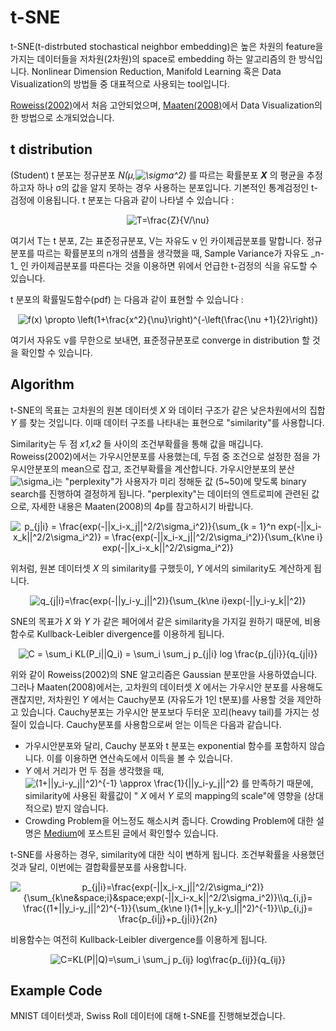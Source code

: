 # t-SNE
t-SNE(t-distrbuted stochastical neighbor embedding)은 높은 차원의 feature을 가지는 데이터들을 저차원(2차원)의 space로 embedding 하는 알고리즘의 한 방식입니다. 
Nonlinear Dimension Reduction, Manifold Learning 혹은 Data Visualization의 방법들 중 대표적으로 사용되는 tool입니다.

[Roweiss(2002)](https://cs.nyu.edu/~roweis/papers/sne_final.pdf)에서 처음 고안되었으며, [Maaten(2008)](https://jmlr.org/papers/volume9/vandermaaten08a/vandermaaten08a.pdf)에서 Data Visualization의 한 방법으로 소개되었습니다.

## t distribution
(Student) t 분포는 정규분포 _N(μ,<img src="https://latex.codecogs.com/svg.image?\sigma^2" title="\sigma^2" />)_ 를 따르는 확률분포 _**X**_ 의 평균을 추정하고자 하나 σ의 값을 알지 못하는 경우 사용하는 분포입니다. 기본적인 통계검정인 t-검정에 이용됩니다.
t 분포는 다음과 같이 나타낼 수 있습니다 : 
<p align="center">
  <img src="https://latex.codecogs.com/svg.image?T=\frac{Z}{V/\nu}" title="T=\frac{Z}{V/\nu}" />
</p>
여기서 T는 t 분포, Z는 표준정규분포, V는 자유도 ν 인 카이제곱분포를 말합니다. 정규분포를 따르는 확률분포의 n개의 샘플을 생각했을 때, Sample Variance가 자유도 _n-1_ 인 카이제곱분포를 따른다는 것을 이용하면 위에서 언급한 t-검정의 식을 유도할 수 있습니다.

t 분포의 확률밀도함수(pdf) 는 다음과 같이 표현할 수 있습니다 :
<p align="center">
  <img src="https://latex.codecogs.com/svg.image?f(x)&space;\propto&space;&space;\left(1&plus;\frac{x^2}{\nu}\right)^{-\left(\frac{\nu&space;&plus;1}{2}\right)}" title="f(x) \propto \left(1+\frac{x^2}{\nu}\right)^{-\left(\frac{\nu +1}{2}\right)}" />
</p>
여기서 자유도 ν를 무한으로 보내면, 표준정규분포로 converge in distribution 할 것을 확인할 수 있습니다.

## Algorithm
t-SNE의 목표는 고차원의 원본 데이터셋 _X_ 와 데이터 구조가 같은 낮은차원에서의 집합  _Y_ 를 찾는 것입니다. 이때 데이터 구조를 나타내는 표현으로 "similarity"를 사용합니다.

Similarity는 두 점 _x1,x2_ 들 사이의 조건부확률을 통해 값을 매깁니다. Roweiss(2002)에서는 가우시안분포를 사용했는데, 두점 중 조건으로 설정한 점을 가우시안분포의 mean으로 잡고, 조건부확률을 계산합니다. 가우시안분포의 분산 <img src="https://latex.codecogs.com/svg.image?\sigma_i" title="\sigma_i" />는 "perplexity"가 사용자가 미리 정해둔 값 (5~50)에 맞도록 binary search를 진행하여 결정하게 됩니다. "perplexity"는 데이터의 엔트로피에 관련된 값으로, 자세한 내용은 Maaten(2008)의 4p를 참고하시기 바랍니다.
<p align="center">
  <img src="https://latex.codecogs.com/svg.image?p_{j|i}&space;=&space;\frac{exp(-||x_i-x_j||^2/2\sigma_i^2)}{\sum_{k&space;=&space;1}^n&space;exp(-||x_i-x_k||^2/2\sigma_i^2)}&space;=&space;\frac{exp(-||x_i-x_j||^2/2\sigma_i^2)}{\sum_{k\ne&space;i}&space;exp(-||x_i-x_k||^2/2\sigma_i^2)}" title="p_{j|i} = \frac{exp(-||x_i-x_j||^2/2\sigma_i^2)}{\sum_{k = 1}^n exp(-||x_i-x_k||^2/2\sigma_i^2)} = \frac{exp(-||x_i-x_j||^2/2\sigma_i^2)}{\sum_{k\ne i} exp(-||x_i-x_k||^2/2\sigma_i^2)}" />
</p>

위처럼, 원본 데이터셋 _X_ 의 similarity를 구했듯이, _Y_ 에서의 similarity도 계산하게 됩니다.

<p align="center">
  <img src="https://latex.codecogs.com/svg.image?q_{j|i}=\frac{exp(-||y_i-y_j||^2)}{\sum_{k\ne&space;i}exp(-||y_i-y_k||^2)}" title="q_{j|i}=\frac{exp(-||y_i-y_j||^2)}{\sum_{k\ne i}exp(-||y_i-y_k||^2)}" />
</p>

SNE의 목표가 _X_ 와 _Y_ 가 같은 페어에서 같은 similarity을 가지길 원하기 때문에, 비용함수로 Kullback-Leibler divergence를 이용하게 됩니다. 
<p align="center">
  <img src="https://latex.codecogs.com/svg.image?C&space;=&space;\sum_i&space;KL(P_i||Q_i)&space;=&space;\sum_i&space;\sum_j&space;p_{j|i}&space;log&space;\frac{p_{j|i}}{q_{j|i}}" title="C = \sum_i KL(P_i||Q_i) = \sum_i \sum_j p_{j|i} log \frac{p_{j|i}}{q_{j|i}}" />
</p>

위와 같이 Roweiss(2002)의 SNE 알고리즘은 Gaussian 분포만을 사용하였습니다. 그러나 Maaten(2008)에서는, 고차원의 데이터셋 _X_ 에서는 가우시안 분포를 사용해도 괜찮지만, 저차원인 _Y_ 에서는 Cauchy분포 (자유도가 1인 t분포)를 사용할 것을 제안하고 있습니다. Cauchy분포는 가우시안 분포보다 두터운 꼬리(heavy tail)를 가지는 성질이 있습니다. Cauchy분포를 사용함으로써 얻는 이득은 다음과 같습니다.

- 가우시안분포와 달리, Cauchy 분포와 t 분포는 exponential 함수를 포함하지 않습니다. 이를 이용하면 연산속도에서 이득을 볼 수 있습니다.
- _Y_ 에서 거리가 먼 두 점을 생각했을 때, <img src="https://latex.codecogs.com/svg.image?(1&plus;||y_i-y_j||^2)^{-1}&space;\approx&space;\frac{1}{||y_i-y_j||^2}" title="(1+||y_i-y_j||^2)^{-1} \approx \frac{1}{||y_i-y_j||^2}" /> 를 만족하기 때문에, similarity에 사용된 확률값이 " _X_ 에서 _Y_ 로의 mapping의 scale"에 영향을 (상대적으로) 받지 않습니다.
- Crowding Problem을 어느정도 해소시켜 줍니다. Crowding Problem에 대한 설명은 [Medium](https://medium.com/@Vivek06/crowding-problem-c9ba85c3bb2d)에 포스트된 글에서 확인할수 있습니다.

t-SNE를 사용하는 경우, similarity에 대한 식이 변하게 됩니다. 조건부확률을 사용했던 것과 달리, 이번에는 결합확률분포를 사용합니다.
<p align="center">
  <img src="https://latex.codecogs.com/svg.image?p_{j|i}=\frac{exp(-||x_i-x_j||^2/2\sigma_i^2)}{\sum_{k\ne&space;i}&space;exp(-||x_i-x_k||^2/2\sigma_i^2)}\\q_{i,j}=&space;\frac{(1&plus;||y_i-y_j||^2)^{-1}}{\sum_{k\ne&space;l}(1&plus;||y_k-y_l||^2)^{-1}}\\p_{i,j}=&space;\frac{p_{i|j}&plus;p_{j|i}}{2n}&space;" title="p_{j|i}=\frac{exp(-||x_i-x_j||^2/2\sigma_i^2)}{\sum_{k\ne&space;i}&space;exp(-||x_i-x_k||^2/2\sigma_i^2)}\\q_{i,j}= \frac{(1+||y_i-y_j||^2)^{-1}}{\sum_{k\ne l}(1+||y_k-y_l||^2)^{-1}}\\p_{i,j}= \frac{p_{i|j}+p_{j|i}}{2n} " />
</p>

비용함수는 여전히 Kullback-Leibler divergence를 이용하게 됩니다.
<p align="center">
  <img src="https://latex.codecogs.com/svg.image?C=KL(P||Q)=\sum_i&space;\sum_j&space;p_{ij}&space;log\frac{p_{ij}}{q_{ij}}" title="C=KL(P||Q)=\sum_i \sum_j p_{ij} log\frac{p_{ij}}{q_{ij}}" />
</p>

## Example Code
MNIST 데이터셋과, Swiss Roll 데이터에 대해 t-SNE를 진행해보겠습니다.
